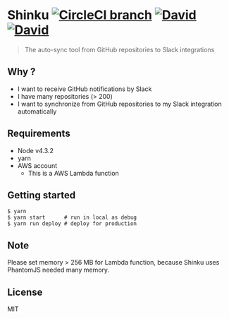 # Shinku [![CircleCI branch](https://img.shields.io/circleci/project/github/pine/Shinku/master.svg?style=flat-square)](https://circleci.com/gh/pine/Shinku) [![David](https://img.shields.io/david/pine/Shinku.svg?style=flat-square)](https://david-dm.org/pine/Shinku) [![David](https://img.shields.io/david/dev/pine/Shinku.svg?style=flat-square)](https://david-dm.org/pine/Shinku)

> The auto-sync tool from GitHub repositories to Slack integrations

## Why ?
- I want to receive GitHub notifications by Slack
- I have many repositories (> 200)
- I want to synchronize from GitHub repositories to my Slack integration automatically

## Requirements
- Node v4.3.2
- yarn
- AWS account
  - This is a AWS Lambda function

## Getting started

```
$ yarn
$ yarn start      # run in local as debug
$ yarn run deploy # deploy for production
```

## Note
Please set memory > 256 MB for Lambda function, because Shinku uses PhantomJS  needed many memory.

## License
MIT
